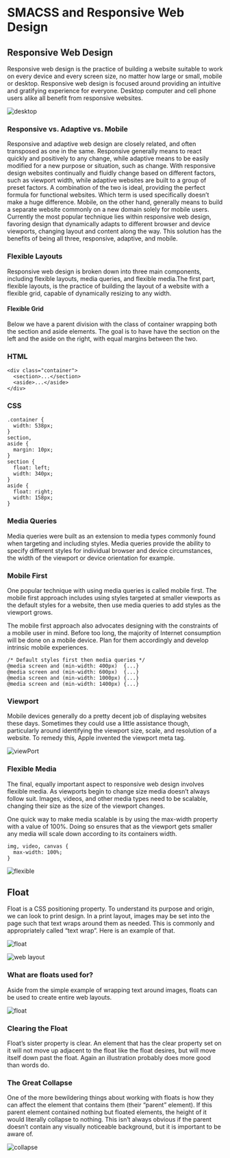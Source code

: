 # SMACSS and Responsive Web Design
## Responsive Web Design
Responsive web design is the practice of building a website suitable to work on every device and every screen size, no matter how large or small, mobile or desktop. Responsive web design is focused around providing an intuitive and gratifying experience for everyone. Desktop computer and cell phone users alike all benefit from responsive websites.

![desktop](https://learn.shayhowe.com/assets/images/courses/advanced-html-css/responsive-web-design/food-sense.png)

### Responsive vs. Adaptive vs. Mobile
Responsive and adaptive web design are closely related, and often transposed as one in the same. Responsive generally means to react quickly and positively to any change, while adaptive means to be easily modified for a new purpose or situation, such as change. With responsive design websites continually and fluidly change based on different factors, such as viewport width, while adaptive websites are built to a group of preset factors. A combination of the two is ideal, providing the perfect formula for functional websites. Which term is used specifically doesn’t make a huge difference.
Mobile, on the other hand, generally means to build a separate website commonly on a new domain solely for mobile users.
Currently the most popular technique lies within responsive web design, favoring design that dynamically adapts to different browser and device viewports, changing layout and content along the way. This solution has the benefits of being all three, responsive, adaptive, and mobile.

### Flexible Layouts
Responsive web design is broken down into three main components, including flexible layouts, media queries, and flexible media.The first part, flexible layouts, is the practice of building the layout of a website with a flexible grid, capable of dynamically resizing to any width.

#### Flexible Grid
Below we have a parent division with the class of container wrapping both the section and aside elements. The goal is to have have the section on the left and the aside on the right, with equal margins between the two.
### HTML
```
<div class="container">
  <section>...</section>
  <aside>...</aside>
</div>

```
### CSS
```
.container {
  width: 538px;
}
section,
aside {
  margin: 10px;
}
section {
  float: left;
  width: 340px;
}
aside {
  float: right;
  width: 158px;
}

```

### Media Queries
Media queries were built as an extension to media types commonly found when targeting and including styles. Media queries provide the ability to specify different styles for individual browser and device circumstances, the width of the viewport or device orientation for example. 

### Mobile First
One popular technique with using media queries is called mobile first. The mobile first approach includes using styles targeted at smaller viewports as the default styles for a website, then use media queries to add styles as the viewport grows.

The mobile first approach also advocates designing with the constraints of a mobile user in mind. Before too long, the majority of Internet consumption will be done on a mobile device. Plan for them accordingly and develop intrinsic mobile experiences.

```
/* Default styles first then media queries */
@media screen and (min-width: 400px)  {...}
@media screen and (min-width: 600px)  {...}
@media screen and (min-width: 1000px) {...}
@media screen and (min-width: 1400px) {...}

```

### Viewport
Mobile devices generally do a pretty decent job of displaying websites these days. Sometimes they could use a little assistance though, particularly around identifying the viewport size, scale, and resolution of a website. To remedy this, Apple invented the viewport meta tag.

![viewPort](https://learn.shayhowe.com/assets/images/courses/advanced-html-css/responsive-web-design/without-viewport.png)

### Flexible Media
The final, equally important aspect to responsive web design involves flexible media. As viewports begin to change size media doesn’t always follow suit. Images, videos, and other media types need to be scalable, changing their size as the size of the viewport changes.

One quick way to make media scalable is by using the max-width property with a value of 100%. Doing so ensures that as the viewport gets smaller any media will scale down according to its containers width.

```
img, video, canvas {
  max-width: 100%;
}

```

![flexible](https://s3-us-west-2.amazonaws.com/s.cdpn.io/29841/chicago.jpg)

## Float
Float is a CSS positioning property. To understand its purpose and origin, we can look to print design. In a print layout, images may be set into the page such that text wraps around them as needed. This is commonly and appropriately called “text wrap”. Here is an example of that.

![float](https://i1.wp.com/css-tricks.com/wp-content/uploads/2021/03/print-layout.png?w=540&ssl=1)

![web layout](https://i0.wp.com/css-tricks.com/wp-content/uploads/2021/03/web-text-wrap.png?w=540&ssl=1)

### What are floats used for?
Aside from the simple example of wrapping text around images, floats can be used to create entire web layouts.

![float](https://i2.wp.com/css-tricks.com/wp-content/uploads/2021/03/web-layout.png?w=540&ssl=1)

### Clearing the Float
Float’s sister property is clear. An element that has the clear property set on it will not move up adjacent to the float like the float desires, but will move itself down past the float. Again an illustration probably does more good than words do.

### The Great Collapse
One of the more bewildering things about working with floats is how they can affect the element that contains them (their “parent” element). If this parent element contained nothing but floated elements, the height of it would literally collapse to nothing. This isn’t always obvious if the parent doesn’t contain any visually noticeable background, but it is important to be aware of.

![collapse](https://i0.wp.com/css-tricks.com/wp-content/uploads/2021/03/collapse.png?w=540&ssl=1)

